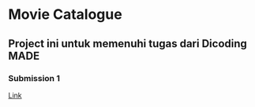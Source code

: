 # Movie Catalogue
## Project ini untuk memenuhi tugas dari Dicoding MADE

### Submission 1
[Link](https://github.com/miqdadyyy/MovieCatalogue/releases/tag/1.1)
